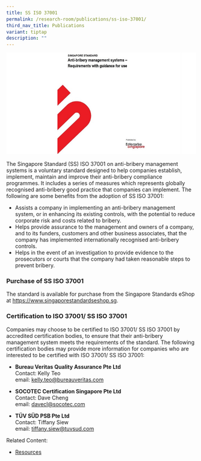 ```yaml
---
title: SS ISO 37001
permalink: /research-room/publications/ss-iso-37001/
third_nav_title: Publications
variant: tiptap
description: ""
---
```

<img src="/images/research-rm_iso.jpg" alt="iso">

The Singapore Standard (SS) ISO 37001 on anti-bribery management systems is a voluntary standard designed to help companies establish, implement, maintain and improve their anti-bribery compliance programmes. It includes a series of measures which represents globally recognised anti-bribery good practice that companies can implement. The following are some benefits from the adoption of SS ISO 37001:

* Assists a company in implementing an anti-bribery management system, or in enhancing its existing controls, with the potential to reduce corporate risk and costs related to bribery.
* Helps provide assurance to the management and owners of a company, and to its funders, customers and other business associates, that the company has implemented internationally recognised anti-bribery controls.
* Helps in the event of an investigation to provide evidence to the prosecutors or courts that the company had taken reasonable steps to prevent bribery.

### **Purchase of SS ISO 37001**

The standard is available for purchase from the Singapore Standards eShop at <a href="https://www.singaporestandardseshop.sg" target="_blank">https://www.singaporestandardseshop.sg</a>.

### **Certification to ISO 37001/ SS ISO 37001**

Companies may choose to be certified to ISO 37001/ SS ISO 37001 by accredited certification bodies, to ensure that their anti-bribery management system meets the requirements of the standard. The following certification bodies may provide more information for companies who are interested to be certified with ISO 37001/ SS ISO 37001: 

* **Bureau Veritas Quality Assurance Pte Ltd**<br>
  Contact: Kelly Teo<br>
  email: <a href="mailto: kelly.teo@bureauveritas.com">kelly.teo@bureauveritas.com</a>
  
* **SOCOTEC Certification Singapore Pte Ltd**<br>
  Contact: Dave Cheng<br>
  email: <a href="mailto: davecl@socotec.com">davecl@socotec.com</a>

* **TÜV SÜD PSB Pte Ltd**<br>
  Contact: Tiffany Siew<br>
  email: <a href="mailto: tiffany.siew@tuvsud.com">tiffany.siew@tuvsud.com</a>


Related Content:

* [Resources](/about-corruption/prevention-and-education/resources/)